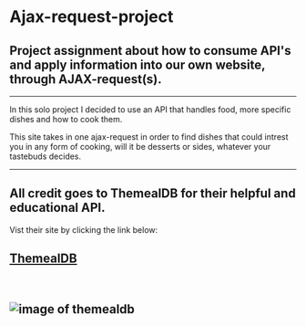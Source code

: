 # Ajax-request-project

## Project assignment about how to consume API's and apply information into our own website, through AJAX-request(s).
---
In this solo project I decided to use an API that handles food, more specific dishes and how to cook them.

This site takes in one ajax-request in order to find dishes that could intrest you in any form of cooking, will it be desserts or sides, whatever your tastebuds decides.

---
## All credit goes to ThemealDB for their helpful and educational API.

Vist their site by clicking the link below:

## [ThemealDB](https://themealdb.com)

<br>

![image of themealdb](https://www.themealdb.com/images/logo-small.png)
---
